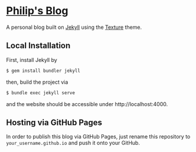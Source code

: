 # [Philip's Blog](http://philip-jordan.github.io)

A personal blog built on [Jekyll](https://jekyllrb.com/) using the [Texture](https://github.com/thelehhman/texture) theme.

## Local Installation

First, install Jekyll by

```bash
$ gem install bundler jekyll
```

then, build the project via

```bash
$ bundle exec jekyll serve
```

and the website should be accessible under http://localhost:4000.

## Hosting via GitHub Pages

In order to publish this blog via GitHub Pages, just rename this repository to `your_username.github.io` and push it onto your GitHub.
